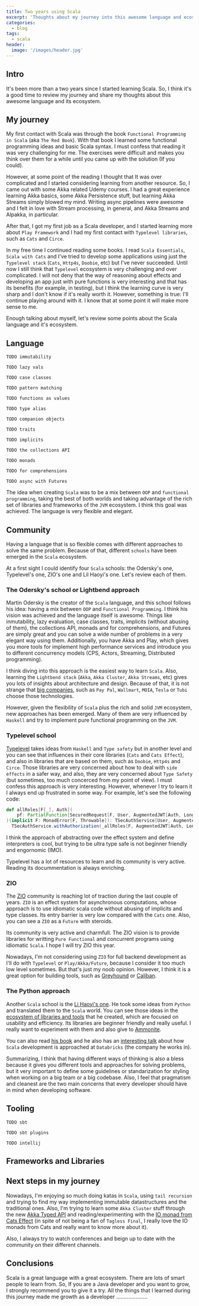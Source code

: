 ```yaml
---
title: Two years using Scala
excerpt: 'Thoughts about my journey into this awesome language and ecosystem'
categories:
  - blog
tags:
  - scala
header:
  image: '/images/header.jpg'
---
```


## Intro

It's been more than a two years since I started learning Scala. So, I think it's a good time to review my journey and share my thoughts about this awesome language and its ecosystem.

## My journey

My first contact with Scala was through the book `Functional Programming in Scala` (aka `The Red Book`). With that book I learned some functional programming ideas and basic Scala syntax. I must confess that reading it was very challenging for me. The exercises were difficult and makes you think over them for a while until you came up with the solution (If you could).

However, at some point of the reading I thought that It was over complicated and I started considering learning from another resource. So, I came out with some Akka related Udemy courses. I had a great experience learning Akka basics, some Akka Persistence stuff, but learning Akka Streams simply blowed my mind. Writing async pipelines were awesome and I felt in love with Stream processing, in general, and Akka Streams and Alpakka, in particular.

After that, I got my first job as a Scala developer, and I started learning more about `Play Framework` and I had my first contact with `Typelevel libraries`, such as `Cats` and `Circe`.

In my free time I continued reading some books. I read `Scala Essentials`, `Scala with Cats` and I've tried to develop some applications using just the `Typelevel stack` (`Cats`, `Http4s`, `Doobie`, etc) but I've never succeeded. Until now I still think that `Typelevel` ecosystem is very challenging and over complicated. I will not deny that the way of reasoning about effects and developing an app just with pure functions is very interesting and that has its benefits (for example, in testing), but I think the learning curve is very sharp and I don't know if it's really worth it. However, something is true: I'll continue playing around with it. I know that at some point it will make more sense to me.

Enough talking about myself, let's review some points about the Scala language and it's ecosystem.

## Language

`TODO immutability`

`TODO lazy vals`

`TODO case classes`

`TODO pattern matching`

`TODO functions as values`

`TODO type alias`

`TODO companion objects`

`TODO traits`

`TODO implicits`

`TODO the collections API`

`TODO monads`

`TODO for comprehensions`

`TODO async with Futures`

The idea when creating `Scala` was to be a mix between `OOP` and `functional programming`, taking the best of both worlds and taking advantage of the rich set of libraries and frameworks of the `JVM` ecosystem. I think this goal was achieved. The language is very flexible and elegant.

## Community

Having a language that is so flexible comes with different approaches to solve the same problem. Because of that, different `schools` have been emerged in the `Scala` ecosystem.

At a first sight I could identify four `Scala` schools: the Odersky's one, Typelevel's one, ZIO's one and Lil Haoyi's one. Let's review each of them.

### The Odersky's school or Lightbend approach

Martin Odersky is the creator of the `Scala` language, and this school follows his idea: having a mix between `OOP` and `Functional Programming`. I think his vision was achieved and the language itself is awesome. Things like inmutability, lazy evaluation, case classes, traits, implicits (without abusing of them), the collections API, monads and for comprehensions, and Futures are simply great and you can solve a wide number of problems in a very elegant way using them. Additionally, you have Akka and Play, which gives you more tools for implement high performance services and introduce you to different concurrency models (CPS, Actors, Streaming, Distributed programming).

I think diving into this approach is the easiest way to learn `Scala`. Also, learning the `Lightbend stack` (`Akka`, `Akka Cluster`, `Akka Streams`, etc) gives you lots of insights about architecture and design. Because of that, it is not strange that [big companies](https://www.lightbend.com/case-studies), such as `Pay Pal`, `Wallmart`, `MOIA`, `Tesla` or `Tubi` choose those technologies.

However, given the flexibility of `Scala` plus the rich and solid `JVM` ecosystem, new approaches has been emerged. Many of them are very influenced by `Haskell` and try to implement pure functional programming on the `JVM`.

### Typelevel school

[Typelevel](https://typelevel.org/) takes ideas from `Haskell` and `Type safety` but in another level and you can see that influences in their core libraries (`Cats` and `Cats Effect`), and also in libraries that are based on them, such as `Doobie`, `Http4s` and `Circe`. Those libraries are very concerned about how to deal with `side effects` in a safer way, and also, they are very concerned about `Type Safety` (but sometimes, too much concerced from my point of view). I must confess this approach is very interesting. However, whenever I try to learn it I always end up frustrated in some way. For example, let's see the following code:

``` scala
def allRoles[F[_], Auth](
    pf: PartialFunction[SecuredRequest[F, User, AugmentedJWT[Auth, Long]], F[Response[F]]],
)(implicit F: MonadError[F, Throwable]): TSecAuthService[User, AugmentedJWT[Auth, Long], F] =
  TSecAuthService.withAuthorization(_allRoles[F, AugmentedJWT[Auth, Long]])(pf)
```

I think the approach of abstracting over the effect system and define interpreters is cool, but trying to be ultra type safe is not beginner friendly and engornomic (IMO).

Typelevel has a lot of resources to learn and its community is very active. Reading its docummentation is always enriching.

### ZIO

The [ZIO](https://zio.dev/) community is reaching lot of traction during the last couple of years. `ZIO` is an effect system for asynchronous computations, whose approach is to use idiomatic scala code without abusing of implicits and type classes. Its entry barrier is very low compared with the `Cats` one. Also, you can see a `ZIO` as a `Future` with steroids.

Its community is very active and charmfull. The ZIO vision is to provide libraries for writting `Pure Functional` and concurrent programs using idiomatic `Scala`. I hope I will try ZIO this year.

Nowadays, I'm not considering using `ZIO` for full backend development as I'll do with `Typelevel` or `Play/Akka/Future`, because I consider it too much low level sometimes. But that's just my noob opinion. However, I think it is a great option for building tools, such as [Greyhound](https://github.com/wix/greyhound) or [Caliban](https://github.com/ghostdogpr/caliban).

### The Python approach

Another `Scala` school is the [Li Haoyi's one](https://www.lihaoyi.com/). He took some ideas from `Python` and translated them to the `Scala` world. You can see those ideas in the [ecosystem of libraries and tools](https://github.com/com-lihaoyi) that he created, which are focused on usability and efficiency. Its libraries are beginner friendly and really useful. I really want to experiment with them and also give to [Ammonite](https://github.com/com-lihaoyi/Ammonite).

You can also read [his book](https://www.handsonscala.com/) and he also has an [interesting talk](https://www.youtube.com/watch?v=UiN6yZPAYww&t=454s) about how `Scala` development is approached at `Databricks` (the company he works in).

Summarizing, I think that having different ways of thinking is also a bless because it gives you different tools and approaches for solving problems, but it very important to define some guidelines or standarization for styling when working on a big team or a big codebase. Also, I feel that pragmatism and cleanest are the two main concerns that every developer should have in mind when developing software.

## Tooling

`TODO sbt`

`TODO sbt plugins`

`TODO intellij`

## Frameworks and Libraries

## Next steps in my journey

Nowadays, I'm enjoying so much doing katas in `Scala`, using `tail recursion` and trying to find my way implementing immutable datastructures and the traditional ones. Also, I'm trying to learn some `Akka Cluster` stuff through the new [Akka Typed API](https://doc.akka.io/docs/akka/current/typed/actors.html)
and reading/experimenting with the [IO monad from Cats Effect](https://typelevel.org/cats-effect/docs/concepts) (in spite of not being a fan of `Tagless Final`, I really love the IO monads from Cats and really want to know more about it).

Also, I always try to watch conferences and beign up to date with the community on their different channels.

## Conclusions

Scala is a great language with a great ecosystem. There are lots of smart people to learn from. So, If you are a Java developer and you want to grow, I strongly recommend you to give it a try. All the things that I learned during this journey made me growth as a developer .....................